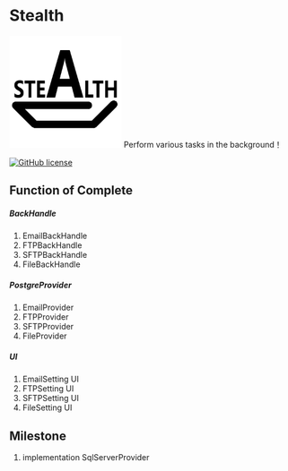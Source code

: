 # Stealth
<img src="https://github.com/ProgrameLife/Stealth/blob/master/StealthSolution/Stealth.png" alt="GitHub" title="Ocelot.JwtAuthorize" width="200" height="200" />
Perform various tasks in the background！

[![GitHub license](https://img.shields.io/badge/license-MIT-blue.svg)](https://github.com/ProgrameLife/Stealth/blob/master/License)

## Function of Complete
##### BackHandle
1. EmailBackHandle
2. FTPBackHandle
3. SFTPBackHandle
4. FileBackHandle

##### PostgreProvider
1. EmailProvider
2. FTPProvider
3. SFTPProvider
4. FileProvider

##### UI
1. EmailSetting UI
2. FTPSetting UI
3. SFTPSetting UI
4. FileSetting UI

## Milestone
1. implementation SqlServerProvider
